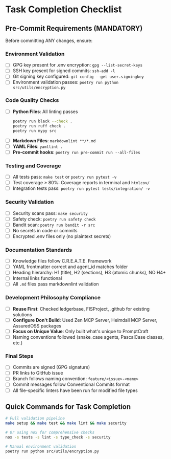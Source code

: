# Task Completion Checklist

## Pre-Commit Requirements (MANDATORY)
Before committing ANY changes, ensure:

### Environment Validation
- [ ] GPG key present for .env encryption: `gpg --list-secret-keys`
- [ ] SSH key present for signed commits: `ssh-add -l`
- [ ] Git signing key configured: `git config --get user.signingkey`
- [ ] Environment validation passes: `poetry run python src/utils/encryption.py`

### Code Quality Checks
- [ ] **Python Files**: All linting passes
  ```bash
  poetry run black --check .
  poetry run ruff check .
  poetry run mypy src
  ```
- [ ] **Markdown Files**: `markdownlint **/*.md`
- [ ] **YAML Files**: `yamllint .`
- [ ] **Pre-commit hooks**: `poetry run pre-commit run --all-files`

### Testing and Coverage
- [ ] All tests pass: `make test` or `poetry run pytest -v`
- [ ] Test coverage ≥ 80%: Coverage reports in terminal and `htmlcov/`
- [ ] Integration tests pass: `poetry run pytest tests/integration/ -v`

### Security Validation
- [ ] Security scans pass: `make security`
- [ ] Safety check: `poetry run safety check`
- [ ] Bandit scan: `poetry run bandit -r src`
- [ ] No secrets in code or commits
- [ ] Encrypted .env files only (no plaintext secrets)

### Documentation Standards
- [ ] Knowledge files follow C.R.E.A.T.E. Framework
- [ ] YAML frontmatter correct and agent_id matches folder
- [ ] Heading hierarchy: H1 (title), H2 (sections), H3 (atomic chunks), NO H4+
- [ ] Internal links functional
- [ ] All `.md` files pass markdownlint validation

### Development Philosophy Compliance
- [ ] **Reuse First**: Checked ledgerbase, FISProject, .github for existing solutions
- [ ] **Configure Don't Build**: Used Zen MCP Server, Heimdall MCP Server, AssuredOSS packages
- [ ] **Focus on Unique Value**: Only built what's unique to PromptCraft
- [ ] Naming conventions followed (snake_case agents, PascalCase classes, etc.)

### Final Steps
- [ ] Commits are signed (GPG signature)
- [ ] PR links to GitHub issue
- [ ] Branch follows naming convention: `feature/<issue>-<name>`
- [ ] Commit messages follow Conventional Commits format
- [ ] All file-specific linters have been run for modified file types

## Quick Commands for Task Completion
```bash
# Full validation pipeline
make setup && make test && make lint && make security

# Or using nox for comprehensive checks
nox -s tests -s lint -s type_check -s security

# Manual environment validation
poetry run python src/utils/encryption.py
```